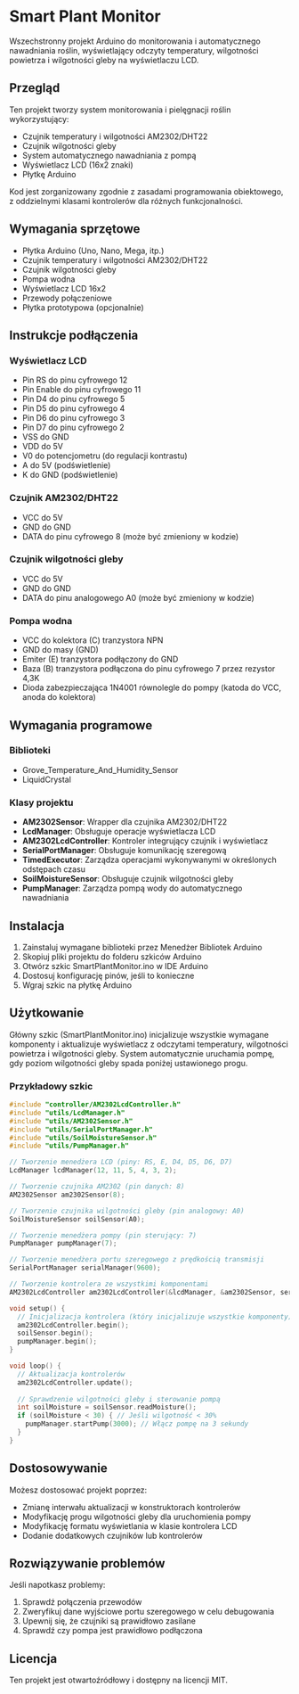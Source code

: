 # Smart Plant Monitor

Wszechstronny projekt Arduino do monitorowania i automatycznego nawadniania roślin, wyświetlający odczyty temperatury,
wilgotności powietrza i wilgotności gleby na wyświetlaczu LCD.

## Przegląd

Ten projekt tworzy system monitorowania i pielęgnacji roślin wykorzystujący:

- Czujnik temperatury i wilgotności AM2302/DHT22
- Czujnik wilgotności gleby
- System automatycznego nawadniania z pompą
- Wyświetlacz LCD (16x2 znaki)
- Płytkę Arduino

Kod jest zorganizowany zgodnie z zasadami programowania obiektowego, z oddzielnymi klasami kontrolerów dla różnych
funkcjonalności.

## Wymagania sprzętowe

- Płytka Arduino (Uno, Nano, Mega, itp.)
- Czujnik temperatury i wilgotności AM2302/DHT22
- Czujnik wilgotności gleby
- Pompa wodna
- Wyświetlacz LCD 16x2
- Przewody połączeniowe
- Płytka prototypowa (opcjonalnie)

## Instrukcje podłączenia

### Wyświetlacz LCD

- Pin RS do pinu cyfrowego 12
- Pin Enable do pinu cyfrowego 11
- Pin D4 do pinu cyfrowego 5
- Pin D5 do pinu cyfrowego 4
- Pin D6 do pinu cyfrowego 3
- Pin D7 do pinu cyfrowego 2
- VSS do GND
- VDD do 5V
- V0 do potencjometru (do regulacji kontrastu)
- A do 5V (podświetlenie)
- K do GND (podświetlenie)

### Czujnik AM2302/DHT22

- VCC do 5V
- GND do GND
- DATA do pinu cyfrowego 8 (może być zmieniony w kodzie)

### Czujnik wilgotności gleby

- VCC do 5V
- GND do GND
- DATA do pinu analogowego A0 (może być zmieniony w kodzie)

### Pompa wodna

- VCC do kolektora (C) tranzystora NPN
- GND do masy (GND)
- Emiter (E) tranzystora podłączony do GND
- Baza (B) tranzystora podłączona do pinu cyfrowego 7 przez rezystor 4,3K
- Dioda zabezpieczająca 1N4001 równolegle do pompy (katoda do VCC, anoda do kolektora)

## Wymagania programowe

### Biblioteki

- Grove_Temperature_And_Humidity_Sensor
- LiquidCrystal

### Klasy projektu

- **AM2302Sensor**: Wrapper dla czujnika AM2302/DHT22
- **LcdManager**: Obsługuje operacje wyświetlacza LCD
- **AM2302LcdController**: Kontroler integrujący czujnik i wyświetlacz
- **SerialPortManager**: Obsługuje komunikację szeregową
- **TimedExecutor**: Zarządza operacjami wykonywanymi w określonych odstępach czasu
- **SoilMoistureSensor**: Obsługuje czujnik wilgotności gleby
- **PumpManager**: Zarządza pompą wody do automatycznego nawadniania

## Instalacja

1. Zainstaluj wymagane biblioteki przez Menedżer Bibliotek Arduino
2. Skopiuj pliki projektu do folderu szkiców Arduino
3. Otwórz szkic SmartPlantMonitor.ino w IDE Arduino
4. Dostosuj konfigurację pinów, jeśli to konieczne
5. Wgraj szkic na płytkę Arduino

## Użytkowanie

Główny szkic (SmartPlantMonitor.ino) inicjalizuje wszystkie wymagane komponenty i aktualizuje wyświetlacz z odczytami
temperatury, wilgotności powietrza i wilgotności gleby. System automatycznie uruchamia pompę, gdy poziom wilgotności
gleby spada poniżej ustawionego progu.

### Przykładowy szkic

```cpp
#include "controller/AM2302LcdController.h"
#include "utils/LcdManager.h"
#include "utils/AM2302Sensor.h"
#include "utils/SerialPortManager.h"
#include "utils/SoilMoistureSensor.h"
#include "utils/PumpManager.h"

// Tworzenie menedżera LCD (piny: RS, E, D4, D5, D6, D7)
LcdManager lcdManager(12, 11, 5, 4, 3, 2);

// Tworzenie czujnika AM2302 (pin danych: 8)
AM2302Sensor am2302Sensor(8);

// Tworzenie czujnika wilgotności gleby (pin analogowy: A0)
SoilMoistureSensor soilSensor(A0);

// Tworzenie menedżera pompy (pin sterujący: 7)
PumpManager pumpManager(7);

// Tworzenie menedżera portu szeregowego z prędkością transmisji
SerialPortManager serialManager(9600);

// Tworzenie kontrolera ze wszystkimi komponentami
AM2302LcdController am2302LcdController(&lcdManager, &am2302Sensor, serialManager);

void setup() {
  // Inicjalizacja kontrolera (który inicjalizuje wszystkie komponenty)
  am2302LcdController.begin();
  soilSensor.begin();
  pumpManager.begin();
}

void loop() {
  // Aktualizacja kontrolerów
  am2302LcdController.update();
  
  // Sprawdzenie wilgotności gleby i sterowanie pompą
  int soilMoisture = soilSensor.readMoisture();
  if (soilMoisture < 30) { // Jeśli wilgotność < 30%
    pumpManager.startPump(3000); // Włącz pompę na 3 sekundy
  }
}
```

## Dostosowywanie

Możesz dostosować projekt poprzez:

- Zmianę interwału aktualizacji w konstruktorach kontrolerów
- Modyfikację progu wilgotności gleby dla uruchomienia pompy
- Modyfikację formatu wyświetlania w klasie kontrolera LCD
- Dodanie dodatkowych czujników lub kontrolerów

## Rozwiązywanie problemów

Jeśli napotkasz problemy:

1. Sprawdź połączenia przewodów
2. Zweryfikuj dane wyjściowe portu szeregowego w celu debugowania
3. Upewnij się, że czujniki są prawidłowo zasilane
4. Sprawdź czy pompa jest prawidłowo podłączona

## Licencja

Ten projekt jest otwartoźródłowy i dostępny na licencji MIT. 